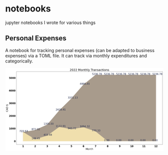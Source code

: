 # notebooks
jupyter notebooks I wrote for various things

## Personal Expenses
A notebook for tracking personal expenses (can be adapted to business expenses)
via a TOML file.
It can track via monthly expenditures and categorically.

![Alt text](assets/personal_expenses_graph_001.png?raw=true "Personal expenses")

